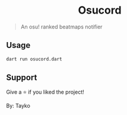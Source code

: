 <h1 align="center">Osucord</h1>
<p>
</p>

> An osu! ranked beatmaps notifier

## Usage

```sh
dart run osucord.dart
```

## Support

Give a ⭐️ if you liked the project!


By: Tayko
